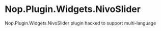 # Nop.Plugin.Widgets.NivoSlider
Nop.Plugin.Widgets.NivoSlider plugin hacked to support multi-language
